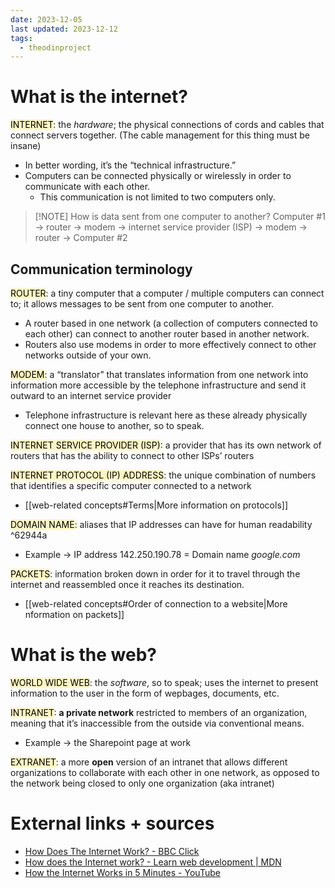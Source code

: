 ```yaml
---
date: 2023-12-05
last updated: 2023-12-12
tags:
  - theodinproject
---
```

# What is the internet?
<mark style="background: #FFF3A3A6;">INTERNET</mark>: the *hardware*; the physical connections of cords and cables that connect servers together. (The cable management for this thing must be insane)
- In better wording, it’s the “technical infrastructure.”
- Computers can be connected physically or wirelessly in order to communicate with each other.
	- This communication is not limited to two computers only.

> [!NOTE] How is data sent from one computer to another?
> Computer #1 → router → modem → internet service provider (ISP) → modem → router → Computer #2

## Communication terminology

<mark style="background: #FFF3A3A6;">ROUTER</mark>: a tiny computer that a computer / multiple computers can connect to; it allows messages to be sent from one computer to another.
- A router based in one network (a collection of computers connected to each other) can connect to another router based in another network.
- Routers also use modems in order to more effectively connect to other networks outside of your own.

<mark style="background: #FFF3A3A6;">MODEM</mark>: a “translator” that translates information from one network into information more accessible by the telephone infrastructure and send it outward to an internet service provider
- Telephone infrastructure is relevant here as these already physically connect one house to another, so to speak.

<mark style="background: #FFF3A3A6;">INTERNET SERVICE PROVIDER (ISP)</mark>: a provider that has its own network of routers that has the ability to connect to other ISPs’ routers

<mark style="background: #FFF3A3A6;">INTERNET PROTOCOL (IP) ADDRESS</mark>: the unique combination of numbers that identifies a specific computer connected to a network
- [[web-related concepts#Terms|More information on protocols]]

<mark style="background: #FFF3A3A6;">DOMAIN NAME</mark>: aliases that IP addresses can have for human readability ^62944a
- Example → IP address 142.250.190.78 = Domain name *google.com*

<mark style="background: #FFF3A3A6;">PACKETS</mark>: information broken down in order for it to travel through the internet and reassembled once it reaches its destination.
- [[web-related concepts#Order of connection to a website|More nformation on packets]]

# What is the web?
<mark style="background: #FFF3A3A6;">WORLD WIDE WEB</mark>: the *software*, so to speak; uses the internet to present information to the user in the form of wepbages, documents, etc.

<mark style="background: #FFF3A3A6;">INTRANET</mark>: **a private network** restricted to members of an organization, meaning that it’s inaccessible from the outside via conventional means.
- Example → the Sharepoint page at work

<mark style="background: #FFF3A3A6;">EXTRANET</mark>: a more **open** version of an intranet that allows different organizations to collaborate with each other in one network, as opposed to the network being closed to only one organization (aka intranet)

# External links + sources
- [How Does The Internet Work? - BBC Click](https://www.youtube.com/watch?v=eHp1l73ztB8)
- [How does the Internet work? - Learn web development | MDN](https://developer.mozilla.org/en-US/docs/Learn/Common_questions/Web_mechanics/How_does_the_Internet_work)
- [How the Internet Works in 5 Minutes - YouTube](https://www.youtube.com/watch?v=7_LPdttKXPc&t=46s)